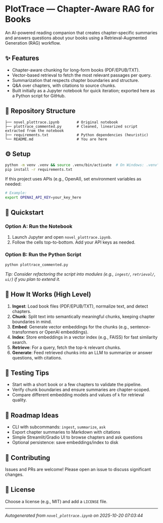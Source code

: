# PlotTrace — Chapter‑Aware RAG for Books

An AI-powered reading companion that creates chapter-specific summaries and answers questions about your books using a Retrieval-Augmented Generation (RAG) workflow.

## ✨ Features
- Chapter-aware chunking for long-form books (PDF/EPUB/TXT).
- Vector-based retrieval to fetch the most relevant passages per query.
- Summarization that respects chapter boundaries and structure.
- Q&A over chapters, with citations to source chunks.
- Built initially as a Jupyter notebook for quick iteration; exported here as a Python script for GitHub.

## 📁 Repository Structure
```text
├── novel_plottrace.ipynb        # Original notebook
├── plottrace_commented.py       # Cleaned, linearized script extracted from the notebook
├── requirements.txt             # Python dependencies (heuristic)
└── README.md                    # You are here
```

## ⚙️ Setup
```bash
python -m venv .venv && source .venv/bin/activate  # On Windows: .venv\Scripts\activate
pip install -r requirements.txt
```

If this project uses APIs (e.g., OpenAI), set environment variables as needed:
```bash
# Example:
export OPENAI_API_KEY=your_key_here
```

## 🚀 Quickstart
### Option A: Run the Notebook
1. Launch Jupyter and open `novel_plottrace.ipynb`.
2. Follow the cells top-to-bottom. Add your API keys as needed.

### Option B: Run the Python Script
```bash
python plottrace_commented.py
```
_Tip: Consider refactoring the script into modules (e.g., `ingest/`, `retrieval/`, `ui/`) if you plan to extend it._

## 🧠 How It Works (High Level)
1. **Ingest**: Load book files (PDF/EPUB/TXT), normalize text, and detect chapters.
2. **Chunk**: Split text into semantically meaningful chunks, keeping chapter boundaries in mind.
3. **Embed**: Generate vector embeddings for the chunks (e.g., sentence-transformers or OpenAI embeddings).
4. **Index**: Store embeddings in a vector index (e.g., FAISS) for fast similarity search.
5. **Retrieve**: For a query, fetch the top-k relevant chunks.
6. **Generate**: Feed retrieved chunks into an LLM to summarize or answer questions, with citations.

## 🧪 Testing Tips
- Start with a short book or a few chapters to validate the pipeline.
- Verify chunk boundaries and ensure summaries are chapter-scoped.
- Compare different embedding models and values of `k` for retrieval quality.

## 📌 Roadmap Ideas
- CLI with subcommands: `ingest`, `summarize`, `ask`
- Export chapter summaries to Markdown with citations
- Simple Streamlit/Gradio UI to browse chapters and ask questions
- Optional persistence: save embeddings/index to disk

## 🙌 Contributing
Issues and PRs are welcome! Please open an issue to discuss significant changes.

## 📝 License
Choose a license (e.g., MIT) and add a `LICENSE` file.

---
_Autogenerated from `novel_plottrace.ipynb` on 2025-10-20 07:03:44_